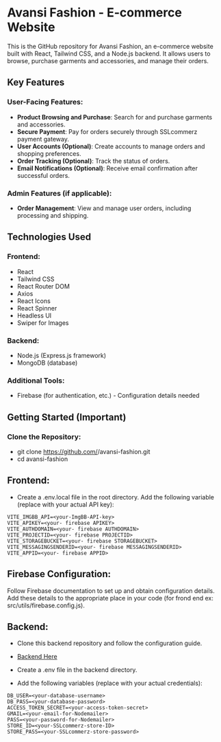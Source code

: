# Avansi Fashion - E-commerce Website

This is the GitHub repository for Avansi Fashion, an e-commerce website built with React, Tailwind CSS, and a Node.js backend. It allows users to browse, purchase garments and accessories, and manage their orders.

## Key Features

### User-Facing Features:

- **Product Browsing and Purchase**: Search for and purchase garments and accessories.
- **Secure Payment**: Pay for orders securely through SSLcommerz payment gateway.
- **User Accounts (Optional)**: Create accounts to manage orders and shopping preferences.
- **Order Tracking (Optional)**: Track the status of orders.
- **Email Notifications (Optional)**: Receive email confirmation after successful orders.

### Admin Features (if applicable):

- **Order Management**: View and manage user orders, including processing and shipping.

## Technologies Used

### Frontend:

- React
- Tailwind CSS
- React Router DOM
- Axios
- React Icons
- React Spinner
- Headless UI
- Swiper for Images

### Backend:

- Node.js (Express.js framework)
- MongoDB (database)

### Additional Tools:

- Firebase (for authentication, etc.) - Configuration details needed

## Getting Started (Important)

### Clone the Repository:

- git clone https://github.com/<your-username>/avansi-fashion.git
- cd avansi-fashion

## Frontend:

- Create a .env.local file in the root directory.
  Add the following variable (replace with your actual API key):

```
VITE_IMGBB_API=<your-ImgBB-API-key>
VITE_APIKEY=<your- firebase APIKEY>
VITE_AUTHDOMAIN=<your- firebase AUTHDOMAIN>
VITE_PROJECTID=<your- firebase PROJECTID>
VITE_STORAGEBUCKET=<your- firebase STORAGEBUCKET>
VITE_MESSAGINGSENDERID=<your- firebase MESSAGINGSENDERID>
VITE_APPID=<your- firebase APPID>
```

## Firebase Configuration:

Follow Firebase documentation to set up and obtain configuration details.
Add these details to the appropriate place in your code (for frond end ex: src/utils/firebase.config.js).

## Backend:

- Clone this backend repository and follow the configuration guide.
- [Backend Here](https://github.com/pantho0/avansi-backend)

- Create a .env file in the backend directory.
- Add the following variables (replace with your actual credentials):

```
DB_USER=<your-database-username>
DB_PASS=<your-database-password>
ACCESS_TOKEN_SECRET=<your-access-token-secret>
GMAIL=<your-email-for-Nodemailer>
PASS=<your-password-for-Nodemailer>
STORE_ID=<your-SSLcommerz-store-ID>
STORE_PASS=<your-SSLcommerz-store-password>
```
